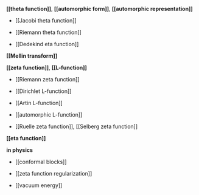 

**[[theta function]]**, **[[automorphic form]]**, **[[automorphic representation]]**

* [[Jacobi theta function]]

* [[Riemann theta function]]

* [[Dedekind eta function]]

**[[Mellin transform]]**

**[[zeta function]]**, **[[L-function]]**

* [[Riemann zeta function]]

* [[Dirichlet L-function]]

* [[Artin L-function]]

* [[automorphic L-function]]

* [[Ruelle zeta function]], [[Selberg zeta function]]

**[[eta function]]**

**in physics**

* [[conformal blocks]]

* [[zeta function regularization]]

* [[vacuum energy]]